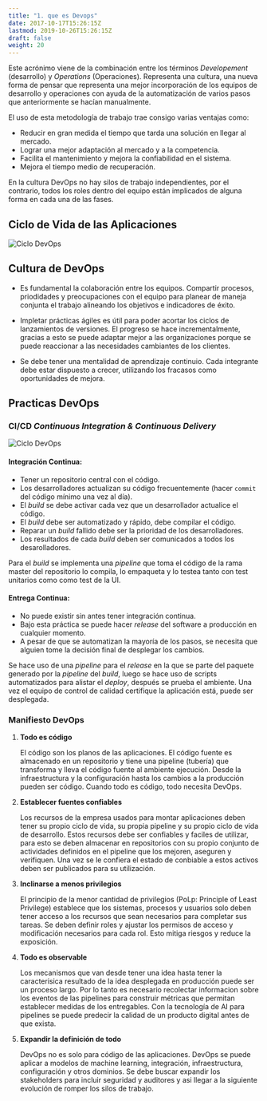 ```yaml
---
title: "1. que es Devops"
date: 2017-10-17T15:26:15Z
lastmod: 2019-10-26T15:26:15Z
draft: false
weight: 20
---
```


Este acrónimo viene de la combinación entre los términos _Developement_ (desarrollo) y _Operations_ (Operaciones). Representa una cultura, una nueva forma de pensar que representa una mejor incorporación de los equipos de desarrollo y operaciones con ayuda de la automatización de varios pasos que anteriormente se hacían manualmente. 

El uso de esta metodología de trabajo trae consigo varias ventajas como:
* Reducir en gran medida el tiempo que tarda una solución en llegar al mercado.
* Lograr una mejor adaptación al mercado y a la competencia.
* Facilita el mantenimiento y mejora la confiabilidad en el sistema.
* Mejora el tiempo medio de recuperación.

En la cultura DevOps no hay silos de trabajo independientes, por el contrario, todos los roles dentro del equipo están implicados de alguna forma en cada una de las fases.

## Ciclo de Vida de las Aplicaciones

![Ciclo DevOps](images/Que-es-DevOps/DevOps_Cycle.png)

## Cultura de DevOps

* Es fundamental la colaboración entre los equipos. Compartir procesos, priodidades y preocupaciones con el equipo para planear de maneja conjunta el trabajo alineando los objetivos e indicadores de éxito.

* Impletar prácticas ágiles es útil para poder acortar los ciclos de lanzamientos de versiones. El progreso se hace incrementalmente, gracias a esto se puede adaptar mejor a las organizaciones porque se puede reaccionar a las necesidades cambiantes de los clientes.

* Se debe tener una mentalidad de aprendizaje continuio. Cada integrante debe estar dispuesto a crecer, utilizando los fracasos como oportunidades de mejora.

## Practicas DevOps

### CI/CD _Continuous Integration & Continuous Delivery_

![Ciclo DevOps](images/Que-es-DevOps/pipelines.png)

#### Integración Continua: 
* Tener un repositorio central con el código.
* Los desarrolladores actualizan su código frecuentemente (hacer `commit` del código mínimo una vez al día).
* El _build_ se debe activar cada vez que un desarrollador actualice el código.
* El _build_ debe ser automatizado y rápido, debe compilar el código.
*  Reparar un _build_ fallido debe ser la prioridad de los desarrolladores.
* Los resultados de cada _build_ deben ser comunicados a todos los desarolladores.

Para el _build_ se implementa una _pipeline_ que toma el código de la rama master del repositorio lo compila,  lo empaqueta y lo testea tanto con test unitarios como como test de la UI.

#### Entrega Continua:
* No puede existir sin antes tener integración continua.
* Bajo esta práctica se puede hacer _release_ del software a producción en cualquier momento.
* A pesar de que se automatizan la mayoría de los pasos, se necesita que alguien tome la decisión final de desplegar los cambios. 

Se hace uso de una _pipeline_ para el _release_ en la que se parte del paquete generado por la _pipeline_ del _build_, luego se hace uso de scripts automatizados para alistar el _deploy_, después se prueba el ambiente. Una vez el equipo de control de calidad certifique la aplicación está, puede ser desplegada. 

### Manifiesto DevOps

1. **Todo es código**
    
    El código son los planos de las aplicaciones. El código fuente es almacenado en un repositorio y tiene una pipeline (tubería) que transforma y lleva el código fuente al ambiente ejecución. Desde la infraestructura y la configuración hasta los cambios a la producción pueden ser código. Cuando todo es código, todo necesita DevOps. 

2. **Establecer fuentes confiables**
    
    Los recursos de la empresa usados para montar aplicaciones deben tener su propio ciclo de vida, su propia pipeline y su propio ciclo de vida de desarrollo. Estos recursos debe ser confiables y faciles de utilizar, para esto se deben almacenar en repositorios con su propio conjunto de actividades definidos en el pipeline que los mejoren, aseguren y verifiquen. Una vez se le confiera el estado de conbiable a estos activos deben ser publicados para su utilización.

3. **Inclinarse a menos privilegios**
    
    El principio de la menor cantidad de privilegios (PoLp: Principle of Least Privilege) establece que los sistemas, procesos y usuarios solo deben tener acceso a los recursos que sean necesarios para completar sus tareas. Se deben definir roles y ajustar los permisos de acceso y modificación necesarios para cada rol. Esto mitiga riesgos y reduce la exposición. 

4. **Todo es observable**
    
    Los mecanismos que van desde tener una idea hasta tener la caracterisica resultado de la idea desplegada en producción puede ser un proceso largo. Por lo tanto es necesario recolectar informacion sobre los eventos de las pipelines para construir métricas que permitan establecer medidas de los entregables. Con la tecnología de AI para pipelines se puede predecir la calidad de un producto digital antes de que exista.

5. **Expandir la definición de todo** 
    
    DevOps no es solo para código de las aplicaciones. DevOps se puede aplicar a modelos de machine learning, integración, infraestructura, configuración y otros dominios. Se debe buscar expandir los stakeholders para incluir seguridad y auditores y asi llegar a la siguiente evolución de romper los silos de trabajo.

